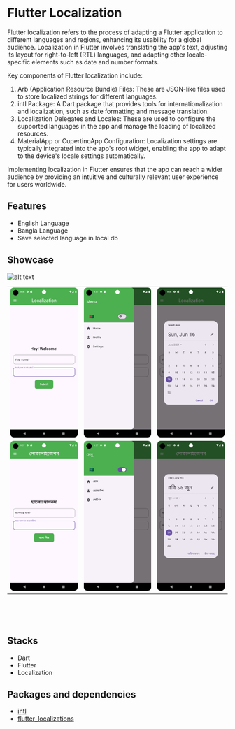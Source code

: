 # Flutter Localization

Flutter localization refers to the process of adapting a Flutter application to different languages and regions, enhancing its usability for a global audience. Localization in Flutter involves translating the app's text, adjusting its layout for right-to-left (RTL) languages, and adapting other locale-specific elements such as date and number formats.

Key components of Flutter localization include:

1. Arb (Application Resource Bundle) Files: These are JSON-like files used to store localized strings for different languages.
2. intl Package: A Dart package that provides tools for internationalization and localization, such as date formatting and message translation.
3. Localization Delegates and Locales: These are used to configure the supported languages in the app and manage the loading of localized resources.
4. MaterialApp or CupertinoApp Configuration: Localization settings are typically integrated into the app's root widget, enabling the app to adapt to the device's locale settings automatically.

Implementing localization in Flutter ensures that the app can reach a wider audience by providing an intuitive and culturally relevant user experience for users worldwide.


## Features

- English Language
- Bangla Language
- Save selected language in local db


## Showcase

<img src="https://github.com/alxayeed/localization_flutter/blob/main/ss/demo.gif" alt="alt text" width="400" height="800">

<table>
  <tr>
    <td><img src="ss/ss1.png" width="100%" height="70%" /></td>
    <td><img src="ss/ss2.png" width="100%" height="70%" /></td>
    <td><img src="ss/calenderen.png" width="100%" height="70%" /></td>
  </tr>
  <tr>
    <td><img src="ss/ss4.png" width="100%" height="70%" /></td>
    <td><img src="ss/ss3.png" width="100%" height="70%" /></td>
    <td><img src="ss/calenderbn.png" width="100%" height="70%" /></td>
  </tr>
 </table>
<br/>

</br>
</br>

## Stacks

- Dart
- Flutter
- Localization

<!--
## Q/A

<pre>
1. What does <i>WidgetsFlutterBinding.ensureInitialized()</i> do? 


That means Flutter needs to call native code before calling runApp.
It is used to communicate with platform channel(from Engine layer) to call the native code.
In this project, flutter communicates with native platfort to get <i>getApplicationDocumentsDirectory</i> which is a platform specific storage location.
</pre>


</br>

## Topics to have a look
- BLoC
- BLoC debugger info
- BlocBuilder
- BlocListener
- BlocConsumer
- HydratedBloc
-->


## Packages and dependencies

- [intl](https://https://pub.dev/packages/intl)
- [flutter_localizations](https://https://pub.dev/packages/flutter_localization)

</br>
</br>

<!--
## Issues
- Can't Run Flutter Project Exited (sigterm)

<pre>
flutter clean 
flutter pub get 
</pre>

- Undefined name 'HydratedBlocOverrides'

<pre>
Had to downgrade hydrated_bloc from latest to ^8.1.0 version
</pre>
-->
